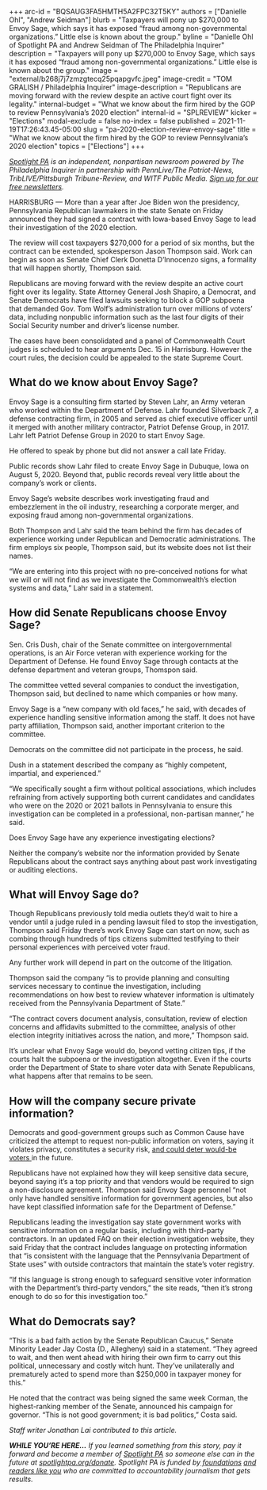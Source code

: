 +++
arc-id = "BQSAUG3FA5HMTH5A2FPC32T5KY"
authors = ["Danielle Ohl", "Andrew Seidman"]
blurb = "Taxpayers will pony up $270,000 to Envoy Sage, which says it has exposed “fraud among non-governmental organizations.” Little else is known about the group."
byline = "Danielle Ohl of Spotlight PA and Andrew Seidman of The Philadelphia Inquirer"
description = "Taxpayers will pony up $270,000 to Envoy Sage, which says it has exposed “fraud among non-governmental organizations.” Little else is known about the group."
image = "external/b268j7j7zmzgtecq25pqapgvfc.jpeg"
image-credit = "TOM GRALISH / Philadelphia Inquirer"
image-description = "Republicans are moving forward with the review despite an active court fight over its legality."
internal-budget = "What we know about the firm hired by the GOP to review Pennsylvania’s 2020 election"
internal-id = "SPLREVIEW"
kicker = "Elections"
modal-exclude = false
no-index = false
published = 2021-11-19T17:26:43.45-05:00
slug = "pa-2020-election-review-envoy-sage"
title = "What we know about the firm hired by the GOP to review Pennsylvania’s 2020 election"
topics = ["Elections"]
+++

<a href="https://www.spotlightpa.org/"><i>Spotlight PA</i></a><i> is an independent, nonpartisan newsroom powered by The Philadelphia Inquirer in partnership with PennLive/The Patriot-News, TribLIVE/Pittsburgh Tribune-Review, and WITF Public Media. </i><a href="https://www.spotlightpa.org/newsletters"><i>Sign up for our free newsletters</i></a><i>.</i>

HARRISBURG — More than a year after Joe Biden won the presidency, Pennsylvania Republican lawmakers in the state Senate on Friday announced they had signed a contract with Iowa-based Envoy Sage to lead their investigation of the 2020 election.

The review will cost taxpayers $270,000 for a period of six months, but the contract can be extended, spokesperson Jason Thompson said. Work can begin as soon as Senate Chief Clerk Donetta D’Innocenzo signs, a formality that will happen shortly, Thompson said.

Republicans are moving forward with the review despite an active court fight over its legality. State Attorney General Josh Shapiro, a Democrat, and Senate Democrats have filed lawsuits seeking to block a GOP subpoena that demanded Gov. Tom Wolf’s administration turn over millions of voters’ data, including nonpublic information such as the last four digits of their Social Security number and driver’s license number.

The cases have been consolidated and a panel of Commonwealth Court judges is scheduled to hear arguments Dec. 15 in Harrisburg. However the court rules, the decision could be appealed to the state Supreme Court.

<script src="https://www.spotlightpa.org/embed.js" async></script><div data-spl-embed-version="1" data-spl-src="https://www.spotlightpa.org/embeds/newsletter/"></div>

## What do we know about Envoy Sage?

Envoy Sage is a consulting firm started by Steven Lahr, an Army veteran who worked within the Department of Defense. Lahr founded Silverback 7, a defense contracting firm, in 2005 and served as chief executive officer until it merged with another military contractor, Patriot Defense Group, in 2017. Lahr left Patriot Defense Group in 2020 to start Envoy Sage.

He offered to speak by phone but did not answer a call late Friday.

Public records show Lahr filed to create Envoy Sage in Dubuque, Iowa on August 5, 2020. Beyond that, public records reveal very little about the company’s work or clients.

Envoy Sage’s website describes work investigating fraud and embezzlement in the oil industry, researching a corporate merger, and exposing fraud among non-governmental organizations.

Both Thompson and Lahr said the team behind the firm has decades of experience working under Republican and Democratic administrations. The firm employs six people, Thompson said, but its website does not list their names.

“We are entering into this project with no pre-conceived notions for what we will or will not find as we investigate the Commonwealth’s election systems and data,” Lahr said in a statement.

## How did Senate Republicans choose Envoy Sage?

Sen. Cris Dush, chair of the Senate committee on intergovernmental operations, is an Air Force veteran with experience working for the Department of Defense. He found Envoy Sage through contacts at the defense department and veteran groups, Thomspon said.

The committee vetted several companies to conduct the investigation, Thompson said, but declined to name which companies or how many.

Envoy Sage is a “new company with old faces,” he said, with decades of experience handling sensitive information among the staff. It does not have party affiliation, Thompson said, another important criterion to the committee.

Democrats on the committee did not participate in the process, he said.

Dush in a statement described the company as “highly competent, impartial, and experienced.”

“We specifically sought a firm without political associations, which includes refraining from actively supporting both current candidates and candidates who were on the 2020 or 2021 ballots in Pennsylvania to ensure this investigation can be completed in a professional, non-partisan manner,” he said.

Does Envoy Sage have any experience investigating elections?

Neither the company’s website nor the information provided by Senate Republicans about the contract says anything about past work investigating or auditing elections.

## What will Envoy Sage do?

Though Republicans previously told media outlets they’d wait to hire a vendor until a judge ruled in a pending lawsuit filed to stop the investigation, Thompson said Friday there’s work Envoy Sage can start on now, such as combing through hundreds of tips citizens submitted testifying to their personal experiences with perceived voter fraud.

Any further work will depend in part on the outcome of the litigation.

Thompson said the company “is to provide planning and consulting services necessary to continue the investigation, including recommendations on how best to review whatever information is ultimately received from the Pennsylvania Department of State.”

“The contract covers document analysis, consultation, review of election concerns and affidavits submitted to the committee, analysis of other election integrity initiatives across the nation, and more,” Thompson said.

It’s unclear what Envoy Sage would do, beyond vetting citizen tips, if the courts halt the subpoena or the investigation altogether. Even if the courts order the Department of State to share voter data with Senate Republicans, what happens after that remains to be seen.

## How will the company secure private information?

Democrats and good-government groups such as Common Cause have criticized the attempt to request non-public information on voters, saying it violates privacy, constitutes a security risk, <a href="https://www.inquirer.com/news/pennsylvania-republicans-subpoena-privacy-election-20211017.html">and could deter would-be voters </a>in the future.

Republicans have not explained how they will keep sensitive data secure, beyond saying it’s a top priority and that vendors would be required to sign a non-disclosure agreement. Thompson said Envoy Sage personnel “not only have handled sensitive information for government agencies, but also have kept classified information safe for the Department of Defense.”

<script src="https://www.spotlightpa.org/embed.js" async></script><div data-spl-embed-version="1" data-spl-src="https://www.spotlightpa.org/embeds/donate/?eyebrow_text=SUPPORT%20SPOTLIGHT%20PA&cta_text=YES%2C%20DOUBLE%20MY%20GIFT&teaser_text=Support%20Spotlight%20PA's%20vital%20investigative%20journalism%20for%20Pennsylvania%20and%20for%20a%20limited%20time%2C%20all%20gifts%20will%20be%20DOUBLED."></div>

Republicans leading the investigation say state government works with sensitive information on a regular basis, including with third-party contractors. In an updated FAQ on their election investigation website, they said Friday that the contract includes language on protecting information that “is consistent with the language that the Pennsylvania Department of State uses” with outside contractors that maintain the state’s voter registry.

“If this language is strong enough to safeguard sensitive voter information with the Department’s third-party vendors,” the site reads, “then it’s strong enough to do so for this investigation too.”

## What do Democrats say?

“This is a bad faith action by the Senate Republican Caucus,” Senate Minority Leader Jay Costa (D., Allegheny) said in a statement. “They agreed to wait, and then went ahead with hiring their own firm to carry out this political, unnecessary and costly witch hunt. They’ve unilaterally and prematurely acted to spend more than $250,000 in taxpayer money for this.”

He noted that the contract was being signed the same week Corman, the highest-ranking member of the Senate, announced his campaign for governor. “This is not good government; it is bad politics,” Costa said.

<i>Staff writer Jonathan Lai contributed to this article.</i>

<i><b>WHILE YOU’RE HERE...</b></i><i> If you learned something from this story, pay it forward and become a member of </i><a href="https://www.spotlightpa.org/"><i>Spotlight PA</i></a><i> so someone else can in the future at </i><a href="http://spotlightpa.org/donate"><i>spotlightpa.org/donate</i></a><i>. Spotlight PA is funded by</i><a href="https://www.spotlightpa.org/support"><i> foundations</i></a><i> </i><a href="https://www.spotlightpa.org/support"><i>and readers like you</i></a><i> who are committed to accountability journalism that gets results.</i>
